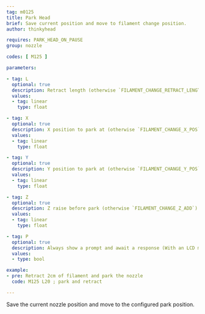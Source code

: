 ```yaml
---
tag: m0125
title: Park Head
brief: Save current position and move to filament change position.
author: thinkyhead

requires: PARK_HEAD_ON_PAUSE
group: nozzle

codes: [ M125 ]

parameters:

- tag: L
  optional: true
  description: Retract length (otherwise `FILAMENT_CHANGE_RETRACT_LENGTH`)
  values:
  - tag: linear
    type: float

- tag: X
  optional: true
  description: X position to park at (otherwise `FILAMENT_CHANGE_X_POS`)
  values:
  - tag: linear
    type: float

- tag: Y
  optional: true
  description: Y position to park at (otherwise `FILAMENT_CHANGE_Y_POS`)
  values:
  - tag: linear
    type: float

- tag: Z
  optional: true
  description: Z raise before park (otherwise `FILAMENT_CHANGE_Z_ADD`)
  values:
  - tag: linear
    type: float

- tag: P
  optional: true
  description: Always show a prompt and await a response (With an LCD menu)
  values:
  - type: bool

example:
- pre: Retract 2cm of filament and park the nozzle
  code: M125 L20 ; park and retract

---
```


Save the current nozzle position and move to the configured park position.

